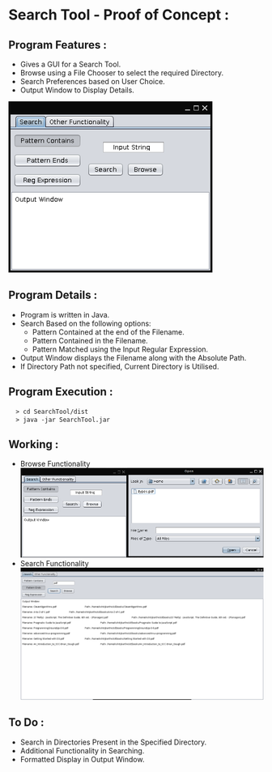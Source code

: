# Search Tool - Proof of Concept :
## Program Features :
   * Gives a GUI for a Search Tool.
   * Browse using a File Chooser to select the required Directory.
   * Search Preferences based on User Choice.
   * Output Window to Display Details.

![Image](/img/mainWindow.png "GUI Interface")

## Program Details :
   * Program is written in Java.
   * Search Based on the following options:
      * Pattern Contained at the end of the Filename.
      * Pattern Contained in the Filename.
      * Pattern Matched using the Input Regular Expression.
   * Output Window displays the Filename along with the Absolute Path.
   * If Directory Path not specified, Current Directory is Utilised.
  
## Program Execution :
```
  > cd SearchTool/dist
  > java -jar SearchTool.jar
```

## Working :
  * Browse Functionality 
![Image](/img/browse.png "Browse Functionality")
  * Search Functionality
![Image](/img/output.png "Search Functionality")

## To Do :
  * Search in Directories Present in the Specified Directory.
  * Additional Functionality in Searching.
  * Formatted Display in Output Window.